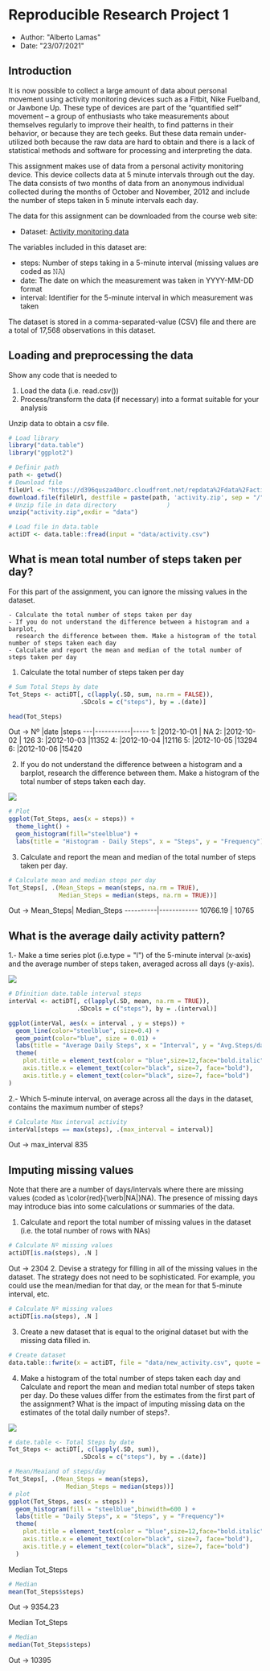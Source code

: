 # Reproducible Research Project 1

- Author: "Alberto Lamas"
- Date: "23/07/2021"


Introduction
------------
It is now possible to collect a large amount of data about personal movement using activity monitoring devices such as a Fitbit, Nike Fuelband, or Jawbone Up. These type of devices are part of the “quantified self” movement – a group of enthusiasts who take measurements about themselves regularly to improve their health, to find patterns in their behavior, or because they are tech geeks. But these data remain under-utilized both because the raw data are hard to obtain and there is a lack of statistical methods and software for processing and interpreting the data.

This assignment makes use of data from a personal activity monitoring device. This device collects data at 5 minute intervals through out the day. The data consists of two months of data from an anonymous individual collected during the months of October and November, 2012 and include the number of steps taken in 5 minute intervals each day.

The data for this assignment can be downloaded from the course web site:

-   Dataset: [Activity monitoring data](https://d396qusza40orc.cloudfront.net/repdata%2Fdata%2Factivity.zip)


The variables included in this dataset are:

* steps: Number of steps taking in a 5-minute interval (missing values are coded as 𝙽𝙰) </br> 
* date: The date on which the measurement was taken in YYYY-MM-DD format </br> 
* interval: Identifier for the 5-minute interval in which measurement was taken </br> 

The dataset is stored in a comma-separated-value (CSV) file and there are a total of 17,568 observations in this dataset.

Loading and preprocessing the data
----------------------------------
Show any code that is needed to

1. Load the data (i.e. read.csv())
2. Process/transform the data (if necessary) into a format suitable for your analysis

Unzip data to obtain a csv file.

``` r
# Load library
library("data.table")
library("ggplot2")

# Definir path
path <- getwd()
# Download file
fileUrl <- "https://d396qusza40orc.cloudfront.net/repdata%2Fdata%2Factivity.zip"
download.file(fileUrl, destfile = paste(path, 'activity.zip', sep = "/")) 
# Unzip file in data directory              )
unzip("activity.zip",exdir = "data")

# Load file in data.table
actiDT <- data.table::fread(input = "data/activity.csv")
```

What is mean total number of steps taken per day?
-------------------------------------------------
For this part of the assignment, you can ignore the missing values in the dataset.

    - Calculate the total number of steps taken per day
    - If you do not understand the difference between a histogram and a barplot, 
      research the difference between them. Make a histogram of the total number of steps taken each day
    - Calculate and report the mean and median of the total number of steps taken per day

1.  Calculate the total number of steps taken per day

``` r
# Sum Total Steps by date
Tot_Steps <- actiDT[, c(lapply(.SD, sum, na.rm = FALSE)), 
                    .SDcols = c("steps"), by = .(date)] 

head(Tot_Steps)
```
Out ->
Nº |date       |steps
---|-----------|-----
1: |2012-10-01 |   NA
2: |2012-10-02 |  126
3: |2012-10-03 |11352
4: |2012-10-04 |12116
5: |2012-10-05 |13294
6: |2012-10-06 |15420

2.  If you do not understand the difference between a histogram and a barplot, research the difference between them. Make a histogram of the total number of steps taken each day.

![](https://github.com/lalamas/datasciencecoursera-/blob/main/5_Reproducible_Research/1.project/histogram.png)

``` r
# Plot
ggplot(Tot_Steps, aes(x = steps)) +
  theme_light() +
  geom_histogram(fill="steelblue") +
  labs(title = "Histogram - Daily Steps", x = "Steps", y = "Frequency")
```
3.  Calculate and report the mean and median of the total number of steps taken per day.

``` r
# Calculate mean and median steps per day
Tot_Steps[, .(Mean_Steps = mean(steps, na.rm = TRUE), 
              Median_Steps = median(steps, na.rm = TRUE))]
```
Out ->
Mean_Steps| Median_Steps
----------|------------
10766.19  |      10765

What is the average daily activity pattern?
-------------------------------------------

1.- Make a time series plot (i.e.type = "l") of the 5-minute interval (x-axis) and the average number of steps taken, averaged across all days (y-axis).

![](https://github.com/lalamas/datasciencecoursera-/blob/main/5_Reproducible_Research/1.project/Rplot01.png)

``` r
# Dfinition date.table interval steps
interVal <- actiDT[, c(lapply(.SD, mean, na.rm = TRUE)), 
                   .SDcols = c("steps"), by = .(interval)] 

ggplot(interVal, aes(x = interval , y = steps)) + 
  geom_line(color="steelblue", size=0.4) + 
  geom_point(color="blue", size = 0.01) +
  labs(title = "Average Daily Steps", x = "Interval", y = "Avg.Steps/day") +
  theme(
    plot.title = element_text(color = "blue",size=12,face="bold.italic",hjust = 1),
    axis.title.x = element_text(color="black", size=7, face="bold"),
    axis.title.y = element_text(color="black", size=7, face="bold")
)

```
2.- Which 5-minute interval, on average across all the days in the dataset, contains the maximum number of steps?
``` r
# Calculate Max interval activity
interVal[steps == max(steps), .(max_interval = interval)]
```
Out ->
    max_interval
         835

Imputing missing values
-----------------------
Note that there are a number of days/intervals where there are missing values (coded as \color{red}{\verb|NA|}NA). The presence of missing days may introduce bias into some calculations or summaries of the data.
1. Calculate and report the total number of missing values in the dataset (i.e. the total number of rows with NAs)
``` r
# Calculate Nº missing values
actiDT[is.na(steps), .N ]
```
Out -> 2304
2. Devise a strategy for filling in all of the missing values in the dataset. The strategy does not need to be sophisticated. For example, you could use the mean/median for that day, or the mean for that 5-minute interval, etc.
``` r
# Calculate Nº missing values
actiDT[is.na(steps), .N ]
```
3. Create a new dataset that is equal to the original dataset but with the missing data filled in.
``` r
# Create dataset 
data.table::fwrite(x = actiDT, file = "data/new_activity.csv", quote = FALSE)
```
4. Make a histogram of the total number of steps taken each day and Calculate and report the mean and median total number of steps taken per day. Do these values differ from the estimates from the first part of the assignment? What is the impact of imputing missing data on the estimates of the total daily number of steps?.

![](https://github.com/lalamas/datasciencecoursera-/blob/main/5_Reproducible_Research/1.project/Rplot2.png)

``` r
# date.table <- Total Steps by date
Tot_Steps <- actiDT[, c(lapply(.SD, sum)), 
                    .SDcols = c("steps"), by = .(date)] 

# Mean/Meaiand of steps/day
Tot_Steps[, .(Mean_Steps = mean(steps), 
                Median_Steps = median(steps))]
# plot 
ggplot(Tot_Steps, aes(x = steps)) + 
  geom_histogram(fill = "steelblue",binwidth=600 ) + 
  labs(title = "Daily Steps", x = "Steps", y = "Frequency")+
  theme(
    plot.title = element_text(color = "blue",size=12,face="bold.italic",hjust = 1),
    axis.title.x = element_text(color="black", size=7, face="bold"),
    axis.title.y = element_text(color="black", size=7, face="bold")
  )
```
Median Tot_Steps
``` r
# Median 
mean(Tot_Steps$steps)
```
Out -> 9354.23

Median Tot_Steps
``` r
# Median 
median(Tot_Steps$steps)
```
Out -> 10395
